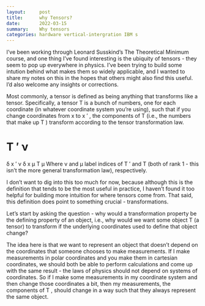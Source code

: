 ```yaml
---
layout:     post
title:      why Tensors?
date:       2022-03-15
summary:    Why tensors
categories: hardware vertical-intergration IBM s
---
```


I’ve been working through Leonard Susskind’s The Theoretical Minimum course, and one thing I’ve found interesting is the ubiquity of tensors - they seem to pop up everywhere in physics. I’ve been trying to build some intution behind what makes them so widely applicable, and I wanted to share my notes on this in the hopes that others might also find this useful. I’d also welcome any insights or corrections.

Most commonly, a tensor is defined as being anything that transforms like a tensor. Specifically, a tensor 
T
 is a bunch of numbers, one for each coordinate (in whatever coordinate system you’re using), such that if you change coordinates from 
x
 to 
x
′
, the components of 
T
 (i.e., the numbers that make up 
T
) transform according to the tensor transformation law.

T
′
ν
=
δ
x
′
ν
δ
x
μ
T
μ
Where 
ν
 and 
μ
 label indices of 
T
′
 and 
T
 (both of rank 1 - this isn’t the more general transformation law), respectively.

I don’t want to dig into this too much for now, because although this is the definition that tends to be the most useful in practice, I haven’t found it too helpful for building more intuition for where tensors come from. That said, this definition does point to something crucial - transformations.

Let’s start by asking the question - why would a transformation property be the defining property of an object, i.e., why would we want some object 
T
 (a tensor) to transform if the underlying coordinates used to define that object change?

The idea here is that we want to represent an object that doesn’t depend on the coordinates that someone chooses to make measurements. If I make measurements in polar coordinates and you make them in cartesian coordinates, we should both be able to perform calculations and come up with the same result - the laws of physics should not depend on systems of coordinates. So if I make some measurements in my coordinate system and then change those coordinates a bit, then my measurements, the components of 
T
, should change in a way such that they always represent the same object.


